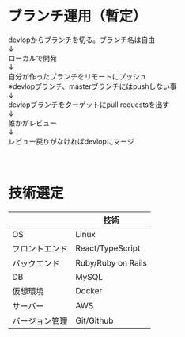 # ブランチ運用（暫定）

devlopからブランチを切る。ブランチ名は自由<br>
↓<br>
ローカルで開発<br>
↓<br>
自分が作ったブランチをリモートにプッシュ<br>
※devlopブランチ、masterブランチにはpushしない事<br>
↓<br>
devlopブランチをターゲットにpull requestsを出す<br>
↓<br>
誰かがレビュー<br>
↓<br>
レビュー戻りがなければdevlopにマージ<br>
<br>
<br>

# 技術選定
|  | 技術 |
| --- | --- |
| OS | Linux |
| フロントエンド | React/TypeScript |
| バックエンド | Ruby/Ruby on Rails |
| DB | MySQL |
| 仮想環境 | Docker |
| サーバー | AWS |
| バージョン管理 | Git/Github |
